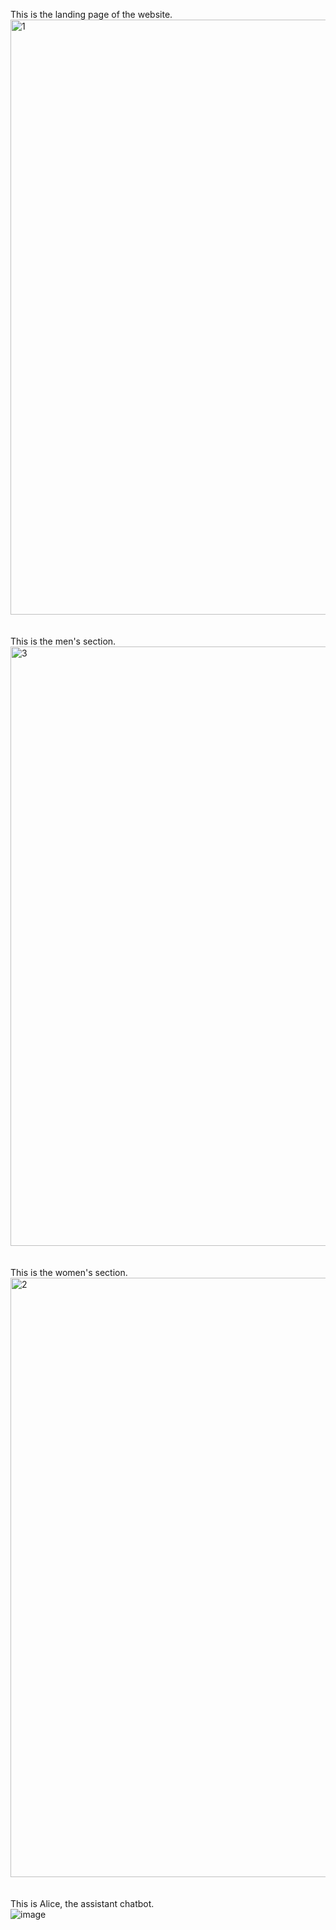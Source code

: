 This is the landing page of the website.<br>
<img width="952" alt="1" src="https://github.com/FarhanNibir/Easy-Clothing-Mart/assets/84788652/21175a4d-98d8-4143-8953-3029684b4e52"><br>
<br><br>This is the men's section.<br>
<img width="959" alt="3" src="https://github.com/FarhanNibir/Easy-Clothing-Mart/assets/84788652/c4d3bf6b-25f1-4919-a4d7-cd109f275676"><br>
<br><br>This is the women's section.<br>
<img width="959" alt="2" src="https://github.com/FarhanNibir/Easy-Clothing-Mart/assets/84788652/d7d834c0-d23e-4b0e-a28a-74a9f84625cb"><br>
<br><br>This is Alice, the assistant chatbot.<br>
![image](https://github.com/FarhanNibir/Easy-Clothing-Mart/assets/84788652/210712e1-c333-4ce1-8493-1f8ce61e8962)

